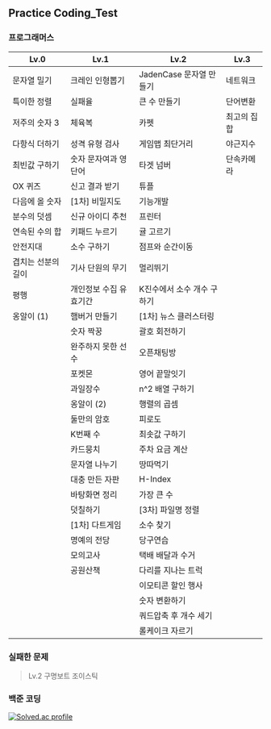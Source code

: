 ## Practice Coding_Test

### 프로그래머스

| **Lv.0**           | **Lv.1**               | **Lv.2**                   | **Lv.3**    |
| ------------------ | ---------------------- | -------------------------- | ----------- |
| 문자열 밀기        | 크레인 인형뽑기        | JadenCase 문자열 만들기    | 네트워크    |
| 특이한 정렬        | 실패율                 | 큰 수 만들기               | 단어변환    |
| 저주의 숫자 3      | 체육복                 | 카펫                       | 최고의 집합 |
| 다항식 더하기      | 성격 유형 검사         | 게임맵 최단거리            | 야근지수    |
| 최빈값 구하기      | 숫자 문자여과 영단어   | 타겟 넘버                  | 단속카메라  |
| OX 퀴즈            | 신고 결과 받기         | 튜플                       |             |
| 다음에 올 숫자     | [1차] 비밀지도         | 기능개발                   |             |
| 분수의 덧셈        | 신규 아이디 추천       | 프린터                     |             |
| 연속된 수의 합     | 키패드 누르기          | 귤 고르기                  |             |
| 안전지대           | 소수 구하기            | 점프와 순간이동            |             |
| 겹치는 선분의 길이 | 기사 단원의 무기       | 멀리뛰기                   |             |
| 평행               | 개인정보 수집 유효기간 | K진수에서 소수 개수 구하기 |             |
| 옹알이 (1)         | 햄버거 만들기          | [1차] 뉴스 클러스터링      |             |
|                    | 숫자 짝꿍              | 괄호 회전하기              |             |
|                    | 완주하지 못한 선수     | 오픈채팅방                 |             |
|                    | 포켓몬                 | 영어 끝말잇기              |             |
|                    | 과일장수               | n^2 배열 구하기            |             |
|                    | 옹알이 (2)             | 행렬의 곱셈                |             |
|                    | 둘만의 암호            | 피로도                     |             |
|                    | K번째 수               | 최솟값 구하기              |             |
|                    | 카드뭉치               | 주차 요금 계산             |             |
|                    | 문자열 나누기          | 땅따먹기                   |             |
|                    | 대충 만든 자판         | H-Index                    |             |
|                    | 바탕화면 정리          | 가장 큰 수                 |             |
|                    | 덧칠하기               | [3차] 파일명 정렬          |             |
|                    | [1차] 다트게임         | 소수 찾기                  |             |
|                    | 명예의 전당            | 당구연습                   |             |
|                    | 모의고사               | 택배 배달과 수거           |             |
|                    | 공원산책               | 다리를 지나는 트럭         |             |
|                    |                        | 이모티콘 할인 행사         |             |
|                    |                        | 숫자 변환하기              |             |
|                    |                        | 쿼드압축 후 개수 세기      |             |
|                    |                        | 롤케이크 자르기            |             |

### 실패한 문제

> Lv.2 구명보트 조이스틱

### 백준 코딩

[![Solved.ac
profile](http://mazassumnida.wtf/api/v2/generate_badge?boj=eodrmfdl1004)](https://solved.ac/eodrmfdl1004)
